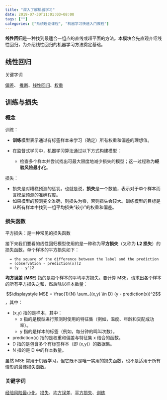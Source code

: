 ```yaml
---
title: "深入了解机器学习"
date: 2019-07-30T11:01:03+08:00
tags: [""]
categories: ["系统理论课程", "机器学习快速入门教程"]
---
```



**线性回归**是一种找到最适合一组点的直线或超平面的方法。本模块会先直观介绍线性回归，为介绍线性回归的机器学习方法奠定基础。

## 线性回归

关键字词

[偏差](https://developers.google.cn/machine-learning/glossary#bias)、 [推断](https://developers.google.cn/machine-learning/glossary#inference)、[线性回归](https://developers.google.cn/machine-learning/glossary#linear_regression)、[权重](https://developers.google.cn/machine-learning/glossary#weight)

## 训练与损失

### 概念

训练：

- **训练**模型表示通过有标签样本来学习（确定）所有权重和偏差的理想值。

- 在监督式学习中，机器学习算法通过以下方式构建模型：
  - 检查多个样本并尝试找出可最大限度地减少损失的模型；这一过程称为**经验风险最小化**。

损失：

- 损失是对糟糕预测的惩罚。也就是说，**损失**是一个数值，表示对于单个样本而言模型预测的准确程度。
- 如果模型的预测完全准确，则损失为零，否则损失会较大。训练模型的目标是从所有样本中找到一组平均损失“较小”的权重和偏差。

### 损失函数

平方损失：是一种常见的损失函数

接下来我们要看的线性回归模型使用的是一种称为**平方损失**（又称为 **L2 损失**）的损失函数。单个样本的平方损失如下：

```
  = the square of the difference between the label and the prediction
  = (observation - prediction(x))2
  = (y - y')2
```

**均方误差** (**MSE**) 指的是每个样本的平均平方损失。要计算 MSE，请求出各个样本的所有平方损失之和，然后除以样本数量：

$$\displaystyle MSE = \frac{1}{N} \sum_{(x,y) \in D} (y - prediction(x))^2$$，其中：

- (x,y) 指的是样本，其中：
  - x 指的是模型进行预测时使用的特征集（例如，温度、年龄和交配成功率）。
  - y 指的是样本的标签（例如，每分钟的鸣叫次数）。
- prediction(x) 指的是权重和偏差与特征集 x 结合的函数。
- D 指的是包含多个有标签样本（即 (x,y)）的数据集。
- N 指的是 D 中的样本数量。

虽然 MSE 常用于机器学习，但它既不是唯一实用的损失函数，也不是适用于所有情形的最佳损失函数。

### 关键字词

[经验风险最小化](https://developers.google.cn/machine-learning/glossary#ERM)、[损失](https://developers.google.cn/machine-learning/glossary#loss)、[均方误差](https://developers.google.cn/machine-learning/glossary#MSE)、[平方损失](https://developers.google.cn/machine-learning/glossary#squared_loss)、[训练](https://developers.google.cn/machine-learning/glossary#training)


